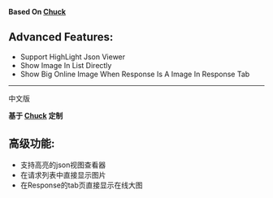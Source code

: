 **Based On [Chuck](https://github.com/jgilfelt/chuck)**

## Advanced Features:

- Support HighLight Json Viewer
- Show Image In List Directly
- Show Big Online Image When Response Is A Image In Response Tab


--- 

中文版


**基于 [Chuck](https://github.com/jgilfelt/chuck) 定制**

## 高级功能:

- 支持高亮的json视图查看器
- 在请求列表中直接显示图片
- 在Response的tab页直接显示在线大图
